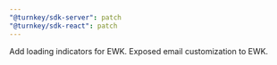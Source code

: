 ```yaml
---
"@turnkey/sdk-server": patch
"@turnkey/sdk-react": patch
---
```


Add loading indicators for EWK. Exposed email customization to EWK.
